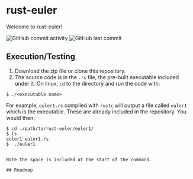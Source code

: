 # rust-euler
Welcome to rust-euler!

![GitHub commit activity](https://img.shields.io/github/commit-activity/t/edamame-maru/rust-euler)
![GitHub last commit](https://img.shields.io/github/last-commit/edamame-maru/rust-euler)

## Execution/Testing

1. Download the zip file or clone this repository.
2. The source code is in the ```.rs``` file, the pre-built executable included under it. On linux, ```cd``` to the directory and run the code with:

```
$ ./<executable name>
```
For example, ```euler1.rs``` compiled with ```rustc``` will output a file called ```euler1``` which is the executable. These are already included in the repository. You would then:

```
$ cd ./path/to/rust-euler/euler1/
$ ls
euler1 euler1.rs
$  ./euler1


Note the space is included at the start of the command.

## Roadmap
